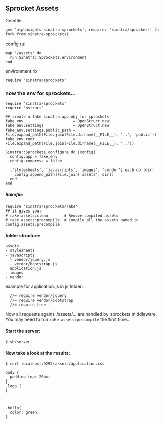 ## Sprocket Assets

Gemfile:

    gem 'alphasights-sinatra-sprockets', require: 'sinatra/sprockets' (a fork from sinatra-sprockets)




config.ru:

    map '/assets' do
      run Sinatra::Sprockets.environment
    end


environment.rb

    require 'sinatra/sprockets'



### now the env for sprockets...

    require 'sinatra/sprockets'
    require 'ostruct'

    ## create a fake sinatra app obj for sprockets
    fake_env                      = OpenStruct.new
    fake_env.settings             = OpenStruct.new
    fake_env.settings.public_path = File.expand_path(File.join(File.dirname(__FILE__), '..', 'public'))
    fake_env.root                 = File.expand_path(File.join(File.dirname(__FILE__), '..'))

    Sinatra::Sprockets.configure do |config|
      config.app = fake_env
      config.compress = false

      ['stylesheets', 'javascripts', 'images', 'vendor'].each do |dir|
        config.append_path(File.join('assets', dir))
      end
    end



##### Rakefile

    require 'sinatra/sprockets/rake'
    ## it gives you:
    # rake assets:clean       # Remove compiled assets
    # rake assets:precompile  # Compile all the assets named in config.assets.precompile


#### folder structure:

    assets
    - stylesheets
    - javascripts
      - vendor/jquery.js
      - verdor/bootstrap.js
      application.js
    - images
    - vendor


example for application.js in js folder:

      //= require vendor/jquery
      //= require vendor/bootstrap
      //= require_tree .



Now all requests agains /assets/... are handled by sprockets middleware. You may need to run `rake assets:precompile` the first time...

####  Start the server:

    $ sh/server

#### Now take a look at the results:
    $ curl localhost:9292/assets/application.css

    body {
      padding-top: 20px;
    }
    .logo {
    }



    .hello{
      color: green;
    }